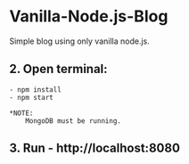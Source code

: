 # Vanilla-Node.js-Blog
Simple blog using only vanilla node.js.

## 2. Open terminal:
	- npm install
	- npm start
    
    *NOTE:
        MongoDB must be running.
	
## 3. Run - http://localhost:8080